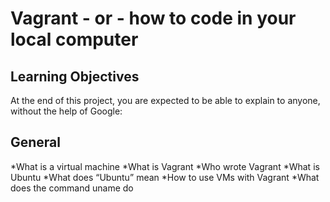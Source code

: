 # Vagrant - or - how to code in your local computer
## Learning Objectives
At the end of this project, you are expected to be able to explain to anyone, without the help of Google:
## General
*What is a virtual machine
*What is Vagrant
*Who wrote Vagrant
*What is Ubuntu
*What does “Ubuntu” mean
*How to use VMs with Vagrant
*What does the command uname do

